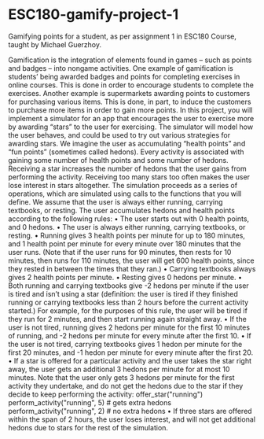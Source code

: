 # ESC180-gamify-project-1
Gamifying points for a student, as per assignment 1 in ESC180 Course, taught by Michael Guerzhoy.

Gamification is the integration of elements found in games – such as points and badges – into nongame activities. One example of gamification is students’ being awarded badges and points for completing exercises in online courses. This is done in order to encourage students to complete the exercises. Another example is supermarkets awarding points to customers for purchasing various items. This is done, in part, to induce the customers to purchase more items in order to gain more points.
In this project, you will implement a simulator for an app that encourages the user to exercise more by awarding “stars” to the user for exercising. The simulator will model how the user behaves, and could be used to try out various strategies for awarding stars.
We imagine the user as accumulating “health points” and “fun points” (sometimes called hedons). Every activity is associated with gaining some number of health points and some number of hedons. Receiving a star increases the number of hedons that the user gains from performing the activity. Receiving too many stars too often makes the user lose interest in stars altogether. The simulation proceeds as a series of operations, which are simulated using calls to the functions that you will define.
We assume that the user is always either running, carrying textbooks, or resting.
The user accumulates hedons and health points according to the following rules:
• The user starts out with 0 health points, and 0 hedons.
• The user is always either running, carrying textbooks, or resting.
• Running gives 3 health points per minute for up to 180 minutes, and 1 health point per minute for every minute over 180 minutes that the user runs. (Note that if the user runs for 90 minutes, then rests for 10 minutes, then runs for 110 minutes, the user will get 600 health points, since they rested in between the times that they ran.)
• Carrying textbooks always gives 2 health points per minute.
• Resting gives 0 hedons per minute.
• Both running and carrying textbooks give -2 hedons per minute if the user is tired and isn’t using a star (definition: the user is tired if they finished running or carrying textbooks less than 2 hours before the current activity started.) For example, for the purposes of this rule, the user will be tired if they run for 2 minutes, and then start running again straight away.
• If the user is not tired, running gives 2 hedons per minute for the first 10 minutes of running, and -2 hedons per minute for every minute after the first 10.
• If the user is not tired, carrying textbooks gives 1 hedon per minute for the first 20 minutes, and -1 hedon per minute for every minute after the first 20.
• If a star is offered for a particular activity and the user takes the star right away, the user gets an additional 3 hedons per minute for at most 10 minutes. Note that the user only gets 3 hedons per minute for the first activity they undertake, and do not get the hedons due to the star if they decide to keep performing the activity:
offer_star("running")
perform_activity("running", 5) # gets extra hedons
perform_activity("running", 2) # no extra hedons
• If three stars are offered within the span of 2 hours, the user loses interest, and will not get additional hedons due to stars for the rest of the simulation.

